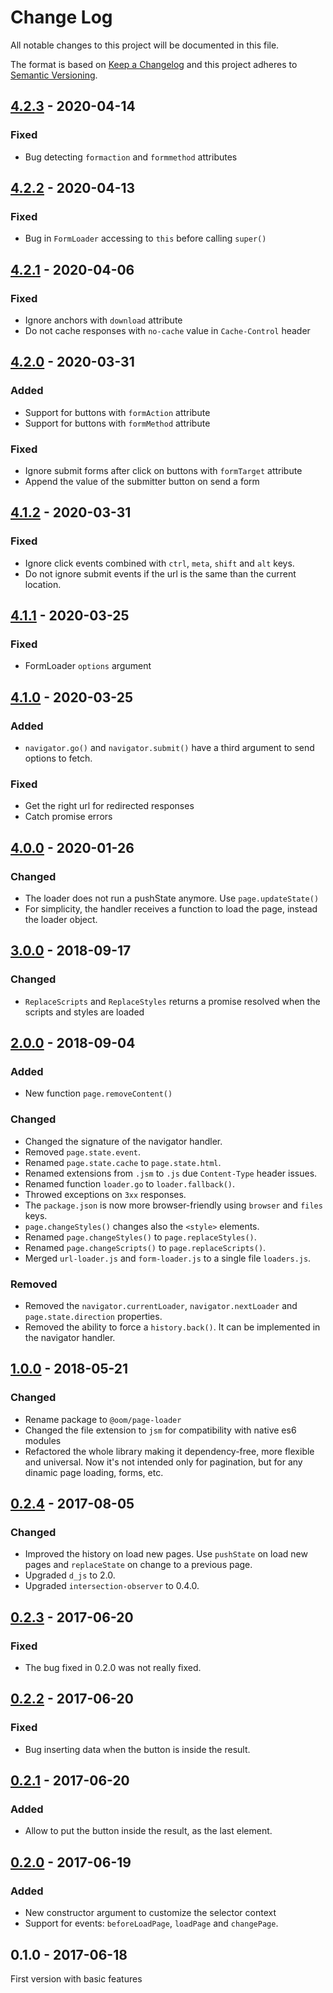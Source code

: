 # Change Log

All notable changes to this project will be documented in this file.

The format is based on [Keep a Changelog](http://keepachangelog.com/)
and this project adheres to [Semantic Versioning](http://semver.org/).

## [4.2.3] - 2020-04-14
### Fixed
- Bug detecting `formaction` and `formmethod` attributes

## [4.2.2] - 2020-04-13
### Fixed
- Bug in `FormLoader` accessing to `this` before calling `super()`

## [4.2.1] - 2020-04-06
### Fixed
- Ignore anchors with `download` attribute
- Do not cache responses with `no-cache` value in `Cache-Control` header

## [4.2.0] - 2020-03-31
### Added
- Support for buttons with `formAction` attribute
- Support for buttons with `formMethod` attribute

### Fixed
- Ignore submit forms after click on buttons with `formTarget` attribute
- Append the value of the submitter button on send a form

## [4.1.2] - 2020-03-31
### Fixed
- Ignore click events combined with `ctrl`, `meta`, `shift` and `alt` keys.
- Do not ignore submit events if the url is the same than the current location.

## [4.1.1] - 2020-03-25
### Fixed
- FormLoader `options` argument

## [4.1.0] - 2020-03-25
### Added
- `navigator.go()` and `navigator.submit()` have a third argument to send options to fetch.

### Fixed
- Get the right url for redirected responses
- Catch promise errors

## [4.0.0] - 2020-01-26
### Changed
- The loader does not run a pushState anymore. Use `page.updateState()`
- For simplicity, the handler receives a function to load the page, instead the loader object.

## [3.0.0] - 2018-09-17
### Changed
- `ReplaceScripts` and `ReplaceStyles` returns a promise resolved when the scripts and styles are loaded

## [2.0.0] - 2018-09-04
### Added
- New function `page.removeContent()`

### Changed
- Changed the signature of the navigator handler.
- Removed `page.state.event`.
- Renamed `page.state.cache` to `page.state.html`.
- Renamed extensions from `.jsm` to `.js` due `Content-Type` header issues.
- Renamed function `loader.go` to `loader.fallback()`.
- Throwed exceptions on `3xx` responses.
- The `package.json` is now more browser-friendly using `browser` and `files` keys.
- `page.changeStyles()` changes also the `<style>` elements.
- Renamed `page.changeStyles()` to `page.replaceStyles()`.
- Renamed `page.changeScripts()` to `page.replaceScripts()`.
- Merged `url-loader.js` and `form-loader.js` to a single file `loaders.js`.

### Removed
- Removed the `navigator.currentLoader`, `navigator.nextLoader` and `page.state.direction` properties.
- Removed the ability to force a `history.back()`. It can be implemented in the navigator handler.

## [1.0.0] - 2018-05-21
### Changed
- Rename package to `@oom/page-loader`
- Changed the file extension to `jsm` for compatibility with native es6 modules
- Refactored the whole library making it dependency-free, more flexible and universal. Now it's not intended only for pagination, but for any dinamic page loading, forms, etc.

## [0.2.4] - 2017-08-05
### Changed
- Improved the history on load new pages. Use `pushState` on load new pages and `replaceState` on change to a previous page.
- Upgraded `d_js` to 2.0.
- Upgraded `intersection-observer` to 0.4.0.

## [0.2.3] - 2017-06-20
### Fixed
- The bug fixed in 0.2.0 was not really fixed.

## [0.2.2] - 2017-06-20
### Fixed
- Bug inserting data when the button is inside the result.

## [0.2.1] - 2017-06-20
### Added
- Allow to put the button inside the result, as the last element.

## [0.2.0] - 2017-06-19
### Added
- New constructor argument to customize the selector context
- Support for events: `beforeLoadPage`, `loadPage` and `changePage`.

## 0.1.0 - 2017-06-18
First version with basic features

[4.2.3]: https://github.com/oom-components/page-loader/compare/v4.2.2...v4.2.3
[4.2.2]: https://github.com/oom-components/page-loader/compare/v4.2.1...v4.2.2
[4.2.1]: https://github.com/oom-components/page-loader/compare/v4.2.0...v4.2.1
[4.2.0]: https://github.com/oom-components/page-loader/compare/v4.1.2...v4.2.0
[4.1.2]: https://github.com/oom-components/page-loader/compare/v4.1.1...v4.1.2
[4.1.1]: https://github.com/oom-components/page-loader/compare/v4.1.0...v4.1.1
[4.1.0]: https://github.com/oom-components/page-loader/compare/v4.0.0...v4.1.0
[4.0.0]: https://github.com/oom-components/page-loader/compare/v3.0.0...v4.0.0
[3.0.0]: https://github.com/oom-components/page-loader/compare/v2.0.0...v3.0.0
[2.0.0]: https://github.com/oom-components/page-loader/compare/v1.0.0...v2.0.0
[1.0.0]: https://github.com/oom-components/page-loader/compare/v0.2.4...v1.0.0
[0.2.4]: https://github.com/oom-components/page-loader/compare/v0.2.3...v0.2.4
[0.2.3]: https://github.com/oom-components/page-loader/compare/v0.2.2...v0.2.3
[0.2.2]: https://github.com/oom-components/page-loader/compare/v0.2.1...v0.2.2
[0.2.1]: https://github.com/oom-components/page-loader/compare/v0.2.0...v0.2.1
[0.2.0]: https://github.com/oom-components/page-loader/compare/v0.1.0...v0.2.0
